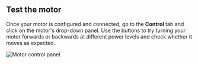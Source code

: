 ## Test the motor

Once your motor is configured and connected, go to the **Control** tab and click on the motor's drop-down panel.
Use the buttons to try turning your motor forwards or backwards at different power levels and check whether it moves as expected.

![Motor control panel.](/components/motor/control.png)
